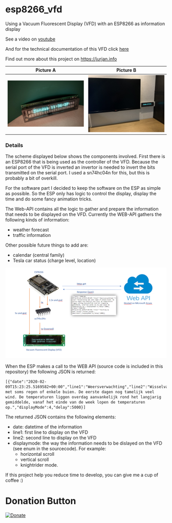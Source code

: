 # esp8266_vfd
Using a Vacuum Fluorescent Display (VFD) with an ESP8266 as information display

See a video on [youtube](https://www.youtube.com/watch?v=3-wzvdbAAj8&list=PL9SWh3l_eGl_Rr5QC0h_TrUXadgcYiZPY&index=2&t=0s)

And for the technical documentation of this VFD click [here](/Assets/VFD.pdf)

Find out more about this project on https://jurjan.info

Picture A | Picture B
---------|----------
 ![vfd](/Assets/IMG_5674.JPG) | ![vfd](/Assets/IMG_4308.JPG)

### Details

The scheme displayed below shows the components involved.
First there is an ESP8266 that is being used as the controller of the VFD. Because the serial port of the VFD is inverted an invertor is needed to invert the bits transmitted on the serial port. I used a sn74hc04n for this, but this is probably a bit of overkill.

For the software part I decided to keep the software on the ESP as simple as possible. So the ESP only has logic to control the display, display the time and do some fancy animation tricks.

The Web-API contains all the logic to gather and prepare the information that needs to be displayed on the VFD.
Currently the WEB-API gathers the following kinds of information: 
* weather forecast
* traffic information

Other possible future things to add are:
* calendar (central family)
* Tesla car status (charge level, location)

![vfd](/Assets/Scheme.png)

When the ESP makes a call to the WEB API (source code is included in this repository) the following JSON is returned:

```
[{"date":"2020-02-09T15:23:25.5169582+00:00","line1":"Weersverwachting","line2":"Wisselvallig met soms regen of enkele buien. De eerste dagen nog tamelijk veel wind. De temperaturen liggen overdag aanvankelijk rond het langjarig gemiddelde, vanaf het einde van de week lopen de temperaturen op.","displayMode":4,"delay":5000}]
```

The returned JSON contains the following elements:
* date: datetime of the information
* line1: first line to display on the VFD
* line2: second line to display on the VFD
* displaymode: the way the information needs to be dislayed on the VFD (see enum in the sourcecode). 
    For example:
    * horizontal scroll
    * vertical scroll
    * knightrider mode. 

If this project help you reduce time to develop, you can give me a cup of coffee :)

# Donation Button
[![Donate](https://img.shields.io/badge/Donate-PayPal-green.svg)](https://www.paypal.com/cgi-bin/webscr?cmd=_donations&business=FEAWWGSBYLMZL&currency_code=EUR&source=url)
